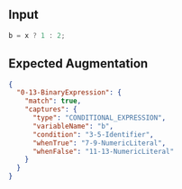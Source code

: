 
## Input
```javascript input
b = x ? 1 : 2;
```

## Expected Augmentation
```json expected augmentations
{
  "0-13-BinaryExpression": {
    "match": true,
    "captures": {
      "type": "CONDITIONAL_EXPRESSION",
      "variableName": "b",
      "condition": "3-5-Identifier",
      "whenTrue": "7-9-NumericLiteral",
      "whenFalse": "11-13-NumericLiteral"
    }
  }
}
```
